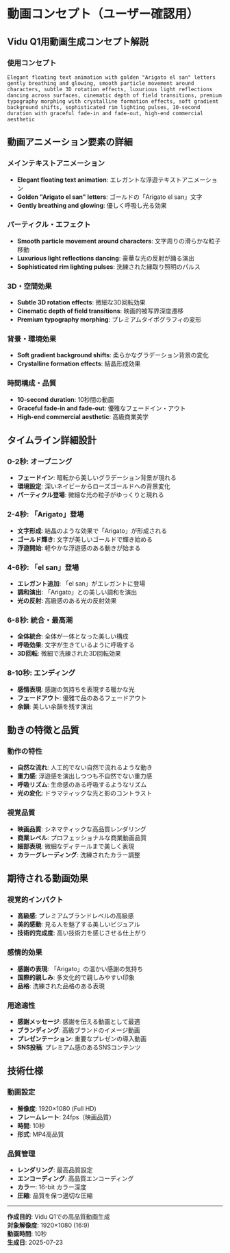 # 動画コンセプト（ユーザー確認用）

## Vidu Q1用動画生成コンセプト解説

### 使用コンセプト
```
Elegant floating text animation with golden "Arigato el san" letters gently breathing and glowing, smooth particle movement around characters, subtle 3D rotation effects, luxurious light reflections dancing across surfaces, cinematic depth of field transitions, premium typography morphing with crystalline formation effects, soft gradient background shifts, sophisticated rim lighting pulses, 10-second duration with graceful fade-in and fade-out, high-end commercial aesthetic
```

## 動画アニメーション要素の詳細

### メインテキストアニメーション
- **Elegant floating text animation**: エレガントな浮遊テキストアニメーション
- **Golden "Arigato el san" letters**: ゴールドの「Arigato el san」文字
- **Gently breathing and glowing**: 優しく呼吸し光る効果

### パーティクル・エフェクト
- **Smooth particle movement around characters**: 文字周りの滑らかな粒子移動
- **Luxurious light reflections dancing**: 豪華な光の反射が踊る演出
- **Sophisticated rim lighting pulses**: 洗練された縁取り照明のパルス

### 3D・空間効果
- **Subtle 3D rotation effects**: 微細な3D回転効果
- **Cinematic depth of field transitions**: 映画的被写界深度遷移
- **Premium typography morphing**: プレミアムタイポグラフィの変形

### 背景・環境効果
- **Soft gradient background shifts**: 柔らかなグラデーション背景の変化
- **Crystalline formation effects**: 結晶形成効果

### 時間構成・品質
- **10-second duration**: 10秒間の動画
- **Graceful fade-in and fade-out**: 優雅なフェードイン・アウト
- **High-end commercial aesthetic**: 高級商業美学

## タイムライン詳細設計

### 0-2秒: オープニング
- **フェードイン**: 暗転から美しいグラデーション背景が現れる
- **環境設定**: 深いネイビーからローズゴールドへの背景変化
- **パーティクル登場**: 微細な光の粒子がゆっくりと現れる

### 2-4秒: 「Arigato」登場
- **文字形成**: 結晶のような効果で「Arigato」が形成される
- **ゴールド輝き**: 文字が美しいゴールドで輝き始める
- **浮遊開始**: 軽やかな浮遊感のある動きが始まる

### 4-6秒: 「el san」登場
- **エレガント追加**: 「el san」がエレガントに登場
- **調和演出**: 「Arigato」との美しい調和を演出
- **光の反射**: 高級感のある光の反射効果

### 6-8秒: 統合・最高潮
- **全体統合**: 全体が一体となった美しい構成
- **呼吸効果**: 文字が生きているように呼吸する
- **3D回転**: 微細で洗練された3D回転効果

### 8-10秒: エンディング
- **感情表現**: 感謝の気持ちを表現する暖かな光
- **フェードアウト**: 優雅で品のあるフェードアウト
- **余韻**: 美しい余韻を残す演出

## 動きの特徴と品質

### 動作の特性
- **自然な流れ**: 人工的でない自然で流れるような動き
- **重力感**: 浮遊感を演出しつつも不自然でない重力感
- **呼吸リズム**: 生命感のある呼吸するようなリズム
- **光の変化**: ドラマティックな光と影のコントラスト

### 視覚品質
- **映画品質**: シネマティックな高品質レンダリング
- **商業レベル**: プロフェッショナルな商業動画品質
- **細部表現**: 微細なディテールまで美しく表現
- **カラーグレーディング**: 洗練されたカラー調整

## 期待される動画効果

### 視覚的インパクト
- **高級感**: プレミアムブランドレベルの高級感
- **美的感動**: 見る人を魅了する美しいビジュアル
- **技術的完成度**: 高い技術力を感じさせる仕上がり

### 感情的効果
- **感謝の表現**: 「Arigato」の温かい感謝の気持ち
- **国際的親しみ**: 多文化的で親しみやすい印象
- **品格**: 洗練された品格のある表現

### 用途適性
- **感謝メッセージ**: 感謝を伝える動画として最適
- **ブランディング**: 高級ブランドのイメージ動画
- **プレゼンテーション**: 重要なプレゼンの導入動画
- **SNS投稿**: プレミアム感のあるSNSコンテンツ

## 技術仕様

### 動画設定
- **解像度**: 1920×1080 (Full HD)
- **フレームレート**: 24fps（映画品質）
- **時間**: 10秒
- **形式**: MP4高品質

### 品質管理
- **レンダリング**: 最高品質設定
- **エンコーディング**: 高品質エンコーディング
- **カラー**: 16-bit カラー深度
- **圧縮**: 品質を保つ適切な圧縮

---

**作成目的**: Vidu Q1での高品質動画生成  
**対象解像度**: 1920×1080 (16:9)  
**動画時間**: 10秒  
**生成日**: 2025-07-23